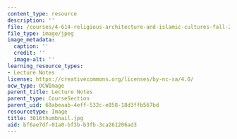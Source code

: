 ```yaml
---
content_type: resource
description: ''
file: /courses/4-614-religious-architecture-and-islamic-cultures-fall-2002/bf6ae7df01a0bf3bb3fb3ca261206ad3_3016thumbnail.jpg
file_type: image/jpeg
image_metadata:
  caption: ''
  credit: ''
  image-alt: ''
learning_resource_types:
- Lecture Notes
license: https://creativecommons.org/licenses/by-nc-sa/4.0/
ocw_type: OCWImage
parent_title: Lecture Notes
parent_type: CourseSection
parent_uid: 68abeaab-4eff-532c-e858-18d3ffb567bd
resourcetype: Image
title: 3016thumbnail.jpg
uid: bf6ae7df-01a0-bf3b-b3fb-3ca261206ad3
---
```


